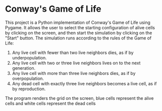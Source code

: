 # Conway's Game of Life
This project is a Python implementation of Conway's Game of Life using Pygame. It allows the user to select the starting configuration of alive cells by clicking on the screen, and then start the simulation by clicking on the "Start" button. The simulation runs according to the rules of the Game of Life:

1) Any live cell with fewer than two live neighbors dies, as if by underpopulation.
2) Any live cell with two or three live neighbors lives on to the next generation.
3) Any live cell with more than three live neighbors dies, as if by overpopulation.
4) Any dead cell with exactly three live neighbors becomes a live cell, as if by reproduction.

The program renders the grid on the screen, blue cells represent the alive cells and white cells represent the dead cells
